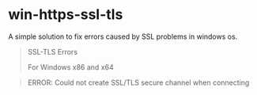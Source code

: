 # win-https-ssl-tls
A simple solution to fix errors caused by SSL problems in windows os.

  >SSL-TLS Errors
  >
  >For Windows x86 and x64

  >ERROR: Could not create SSL/TLS secure channel when connecting
